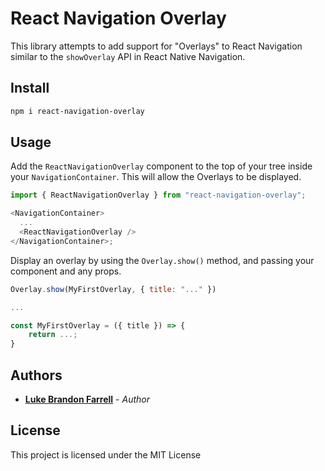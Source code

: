 # React Navigation Overlay

This library attempts to add support for "Overlays" to React Navigation similar to the `showOverlay` API in React Native Navigation.

## Install

```sh
npm i react-navigation-overlay
```

## Usage

Add the `ReactNavigationOverlay` component to the top of your tree inside your `NavigationContainer`. This will allow the Overlays to be displayed.

```js
import { ReactNavigationOverlay } from "react-navigation-overlay";

<NavigationContainer>
  ...
  <ReactNavigationOverlay />
</NavigationContainer>;
```

Display an overlay by using the `Overlay.show()` method, and passing your component and any props.

```js
Overlay.show(MyFirstOverlay, { title: "..." })

...

const MyFirstOverlay = ({ title }) => {
    return ...;
}
```

## Authors

- [**Luke Brandon Farrell**](https://lukebrandonfarrell.com/) - _Author_

## License

This project is licensed under the MIT License
